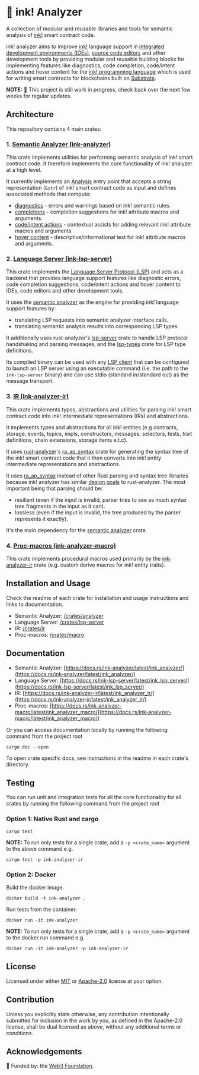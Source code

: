 # 🦑 ink! Analyzer

A collection of modular and reusable libraries and tools for semantic analysis of [ink!](https://use.ink/) smart contract code.

ink! analyzer aims to improve [ink!](https://use.ink/) language support in [integrated development environments (IDEs)](https://en.wikipedia.org/wiki/Integrated_development_environment), [source code editors](https://en.wikipedia.org/wiki/Source-code_editor) and other development tools by providing modular and reusable building blocks for implementing features like diagnostics, code completion, code/intent actions and hover content for the [ink! programming language](https://use.ink/) which is used for writing smart contracts for blockchains built on [Substrate](https://substrate.io/).

**NOTE:** 🚧 This project is still work in progress, check back over the next few weeks for regular updates.

## Architecture

This repository contains 4 main crates:

### 1. [Semantic Analyzer (ink-analyzer)](/crates/analyzer)

This crate implements utilities for performing semantic analysis of ink! smart contract code.
It therefore implements the core functionality of ink! analyzer at a high level.

It currently implements an [Analysis](/crates/analyzer/src/analysis.rs) entry point that accepts a string representation (`&str`) of ink! smart contract code as input and defines associated methods that compute:

- [diagnostics](/crates/analyzer/src/analysis/diagnostics.rs) - errors and warnings based on ink! semantic rules.
- [completions](/crates/analyzer/src/analysis/completions.rs) - completion suggestions for ink! attribute macros and arguments.
- [code/intent actions](/crates/analyzer/src/analysis/actions.rs) - contextual assists for adding relevant ink! attribute macros and arguments.
- [hover content](/crates/analyzer/src/analysis/hover.rs) - descriptive/informational text for ink! attribute macros and arguments.

### 2. [Language Server (ink-lsp-server)](/crates/lsp-server)

This crate implements the [Language Server Protocol (LSP)](https://microsoft.github.io/language-server-protocol/) and acts as a backend that provides language support features like diagnostic errors, code completion suggestions, code/intent actions and hover content to IDEs, code editors and other development tools.

It uses the [semantic analyzer](/crates/analyzer) as the engine for providing ink! language support features by:
- translating LSP requests into semantic analyzer interface calls.
- translating semantic analysis results into corresponding LSP types.

It additionally uses rust-analyzer's [lsp-server](https://docs.rs/lsp-server/latest/lsp_server/) crate to handle LSP protocol handshaking and parsing messages, and the [lsp-types](https://docs.rs/lsp-types/latest/lsp_types/) crate for LSP type definitions.

Its compiled binary can be used with any [LSP client](https://microsoft.github.io/language-server-protocol/implementors/tools/) that can be configured to launch an LSP server using an executable command (i.e. the path to the `ink-lsp-server` binary) and can use stdio (standard in/standard out) as the message transport.

### 3. [IR (ink-analyzer-ir)](/crates/ir)

This crate implements types, abstractions and utilities for parsing ink! smart contract code into ink! intermediate representations (IRs) and abstractions.

It implements types and abstractions for all ink! entities (e.g contracts, storage, events, topics, impls, constructors, messages, selectors, tests, trait definitions, chain extensions, storage items e.t.c).

It uses [rust-analyzer](https://github.com/rust-lang/rust-analyzer)'s [ra_ap_syntax](https://docs.rs/ra_ap_syntax/latest/ra_ap_syntax/) crate for generating the syntax tree
of the ink! smart contract code that it then converts into ink! entity intermediate representations and abstractions.

It uses [ra_ap_syntax](https://docs.rs/ra_ap_syntax/latest/ra_ap_syntax/) instead of other Rust parsing and syntax tree libraries because ink! analyzer has similar [design goals](https://github.com/rust-lang/rust-analyzer/blob/master/docs/dev/syntax.md#design-goals) to rust-analyzer.
The most important being that parsing should be:
- resilient (even if the input is invalid, parser tries to see as much syntax tree fragments in the input as it can).
- lossless (even if the input is invalid, the tree produced by the parser represents it exactly).

It's the main dependency for the [semantic analyzer](/crates/analyzer) crate.

### 4. [Proc-macros (ink-analyzer-macro)](/crates/macro)

This crate implements procedural macros used primarily by the [ink-analyzer-ir](/crates/ir) crate (e.g. custom derive macros for ink! entity traits).

## Installation and Usage

Check the readme of each crate for installation and usage instructions and links to documentation.

- Semantic Analyzer: [/crates/analyzer](/crates/analyzer)
- Language Server: [/crates/lsp-server](/crates/lsp-server)
- IR: [/crates/ir](/crates/ir)
- Proc-macros: [/crates/macro](/crates/macro)

## Documentation

- Semantic Analyzer: [https://docs.rs/ink-analyzer/latest/ink_analyzer/](https://docs.rs/ink-analyzer/latest/ink_analyzer/)
- Language Server: [https://docs.rs/ink-lsp-server/latest/ink_lsp_server/](https://docs.rs/ink-lsp-server/latest/ink_lsp_server/)
- IR: [https://docs.rs/ink-analyzer-ir/latest/ink_analyzer_ir/](https://docs.rs/ink-analyzer-ir/latest/ink_analyzer_ir/)
- Proc-macros: [https://docs.rs/ink-analyzer-macro/latest/ink_analyzer_macro/](https://docs.rs/ink-analyzer-macro/latest/ink_analyzer_macro/)

Or you can access documentation locally by running the following command from the project root

```shell
cargo doc --open
```

To open crate specific docs, see instructions in the readme in each crate's directory.

## Testing

You can run unit and integration tests for all the core functionality for all crates by running the following command from the project root

### Option 1: Native Rust and cargo

```shell
cargo test
```

**NOTE:** To run only tests for a single crate, add a `-p <crate_name>` argument to the above command e.g.
```shell
cargo test -p ink-analyzer-ir
```

### Option 2: Docker

Build the docker image.
```shell
docker build -t ink-analyzer .
```

Run tests from the container.
```shell
docker run -it ink-analyzer
```

**NOTE:** To run only tests for a single crate, add a `-p <crate_name>` argument to the docker run command e.g.
```shell
docker run -it ink-analyzer -p ink-analyzer-ir
```

## License

Licensed under either [MIT](/LICENSE-MIT) or [Apache-2.0](/LICENSE-APACHE) license at your option.

## Contribution

Unless you explicitly state otherwise, any contribution intentionally submitted
for inclusion in the work by you, as defined in the Apache-2.0 license, shall be
dual licensed as above, without any additional terms or conditions.

## Acknowledgements

🌱 Funded by: the [Web3 Foundation](https://web3.foundation/).
